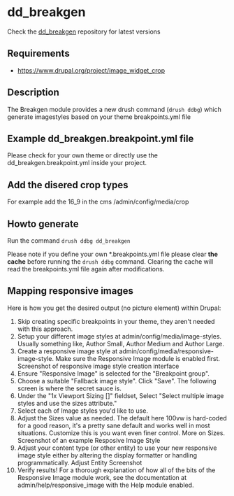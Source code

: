 # dd_breakgen

Check the [dd_breakgen](https://bitbucket.org/tamtam-nl/dept-digital-breakgen) repository for latest versions

## Requirements
- https://www.drupal.org/project/image_widget_crop

## Description

The Breakgen module provides a new drush command (`drush ddbg`) which generate imagestyles based on your theme breakpoints.yml file

## Example dd_breakgen.breakpoint.yml file
Please check for your own theme or directly use the dd_breakgen.breakpoint.yml inside your project. 

## Add the disered crop types
For example add the 16_9 in the cms /admin/config/media/crop

## Howto generate
Run the command `drush ddbg dd_breakgen`   

Please note if you define your own *.breakpoints.yml file please clear **the cache** before running the `drush ddbg` command.
Clearing the cache will read the breakpoints.yml file again after modifications.

## Mapping responsive images
Here is how you get the desired output (no picture element) within Drupal:

1. Skip creating specific breakpoints in your theme, they aren't needed with this approach.
2. Setup your different image styles at admin/config/media/image-styles. Usually something like, Author Small, Author Medium and Author Large.
3. Create a responsive image style at admin/config/media/responsive-image-style. Make sure the Responsive Image module is enabled first. Screenshot of responsive image style creation interface
4. Ensure "Responsive Image" is selected for the "Breakpoint group".
5. Choose a suitable "Fallback image style". Click "Save". The following screen is where the secret sauce is.
6. Under the "1x Viewport Sizing []" fieldset, Select "Select multiple image styles and use the sizes attribute."
7. Select each of Image styles you'd like to use.
8. Adjust the Sizes value as needed. The default here 100vw is hard-coded for a good reason, it's a pretty sane default and works well in most situations. Customize this is you want even finer control. More on Sizes. Screenshot of an example Resposive Image Style
9. Adjust your content type (or other entity) to use your new responsive image style either by altering the display formatter or handling programmatically. Adjust Entity Screenshot
10. Verify results!
For a thorough explanation of how all of the bits of the Responsive Image module work, see the documentation at admin/help/responsive_image with the Help module enabled.
